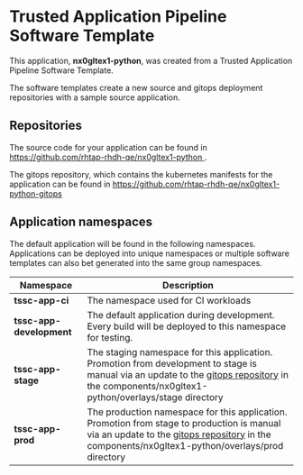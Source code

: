 # Trusted Application Pipeline Software Template

This application, **nx0gltex1-python**, was created from a Trusted Application Pipeline Software Template.

The software templates create a new source and gitops deployment repositories with a sample source application. 

## Repositories

The source code for your application can be found in [https://github.com/rhtap-rhdh-qe/nx0gltex1-python ](https://github.com/rhtap-rhdh-qe/nx0gltex1-python ).
 
The gitops repository, which contains the kubernetes manifests for the application can be found in 
[https://github.com/rhtap-rhdh-qe/nx0gltex1-python-gitops ](https://github.com/rhtap-rhdh-qe/nx0gltex1-python-gitops ) 

## Application namespaces 

The default application will be found in the following namespaces. Applications can be deployed into unique namespaces or multiple software templates can also bet generated into the same group namespaces.  

|  Namespace   |  Description   |  
| -------- | -------- |
| **tssc-app-ci** | The namespace used for CI workloads |
| **tssc-app-development** | The default application during development. Every build will be deployed to this namespace for testing. |
| **tssc-app-stage** | The staging namespace for this application. Promotion from development to stage is manual via an update to the [gitops repository](https://github.com/rhtap-rhdh-qe/nx0gltex1-python-gitops ) in the components/nx0gltex1-python/overlays/stage directory |
| **tssc-app-prod** | The production namespace for this application. Promotion from stage to production is manual via an update to the [gitops repository](https://github.com/rhtap-rhdh-qe/nx0gltex1-python-gitops ) in the components/nx0gltex1-python/overlays/prod directory |